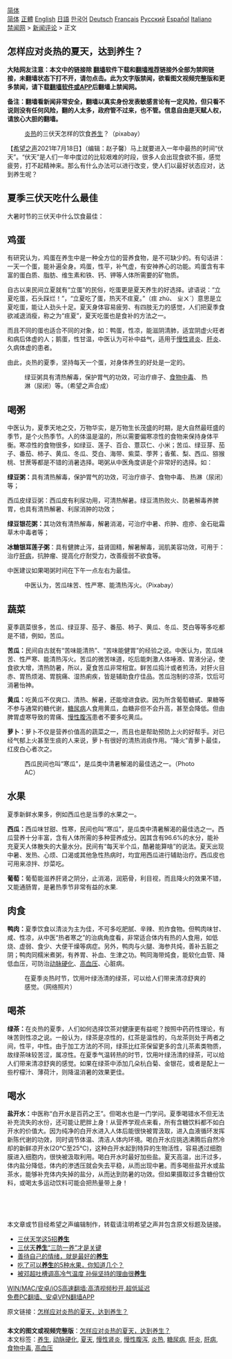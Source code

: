 <!-- 面包屑导航 --> <div class="breadcrumb"><!-- GTranslate: https://gtranslate.io/ -->  <div class="switcher notranslate">  <div class="selected">  <a href="#" onclick="return false;"> 简体</a>  </div>  <div class="option">  <a href="https://www.bannedbook.org" onclick="doGTranslate('zh-CN|zh-CN');jQuery('div.switcher div.selected a').html(jQuery(this).html());return false;" title="简体中文" class="nturl selected"> 简体</a>  <a href="https://www.bannedbook.org/zh-tw/" onclick="doGTranslate('zh-CN|zh-TW');jQuery('div.switcher div.selected a').html(jQuery(this).html());return false;" title="繁體中文" class="nturl"> 正體</a>  <a href="https://www.bannedbook.org/en/" onclick="doGTranslate('zh-CN|en');jQuery('div.switcher div.selected a').html(jQuery(this).html());return false;" title="English" class="nturl"> English</a>  <a href="https://www.bannedbook.org/ja/" onclick="doGTranslate('zh-CN|ja');jQuery('div.switcher div.selected a').html(jQuery(this).html());return false;" title="日本語" class="nturl"> 日語</a>  <a href="https://www.bannedbook.org/ko/" onclick="doGTranslate('zh-CN|ko');jQuery('div.switcher div.selected a').html(jQuery(this).html());return false;" title="한국어" class="nturl"> 한국어</a>  <a href="https://www.bannedbook.org/de/" onclick="doGTranslate('zh-CN|de');jQuery('div.switcher div.selected a').html(jQuery(this).html());return false;" title="Deutsch" class="nturl"> Deutsch</a>  <a href="https://www.bannedbook.org/fr/" onclick="doGTranslate('zh-CN|fr');jQuery('div.switcher div.selected a').html(jQuery(this).html());return false;" title="Français" class="nturl"> Français</a>  <a href="https://www.bannedbook.org/ru/" onclick="doGTranslate('zh-CN|ru');jQuery('div.switcher div.selected a').html(jQuery(this).html());return false;" title="Русский" class="nturl"> Русский</a>  <a href="https://www.bannedbook.org/es/" onclick="doGTranslate('zh-CN|es');jQuery('div.switcher div.selected a').html(jQuery(this).html());return false;" title="Español" class="nturl"> Español</a>  <a href="https://www.bannedbook.org/it/" onclick="doGTranslate('zh-CN|it');jQuery('div.switcher div.selected a').html(jQuery(this).html());return false;" title="Italiano" class="nturl"> Italiano</a>  </div>  </div>      <div class='breadcrumb-sub'><!-- Breadcrumb NavXT 6.3.0 --> <a href="https://www.bannedbook.org/" class="home">禁闻网</a> &gt; <a href="https://www.bannedbook.org/bnews/comments/" class="category">新闻评论</a> &gt; 正文</div></div><h2>怎样应对炎热的夏天，达到养生？</h2> <p class="notice"><b>大陆网友注意：本文中的链接除 <a href="https://github.com/bannedbook/fanqiang" >翻墙</a>软件下载和<a href="https://github.com/killgcd/justmysocks/blob/master/README.md">翻墙推荐</a>链接外全部为禁网链接，未翻墙状态下打不开，请勿点击。此为文字版禁闻，欲看图文视频完整版和更多禁闻，请下载<a href="https://github.com/bannedbook/fanqiang">翻墙软件或APP</a>后翻墙上禁闻网。</p><p>备注：翻墙看新闻非常安全，翻墙以真实身份发表敏感言论有一定风险，但只看不说则没有任何风险，翻的人太多，政府管不过来，也不管。信息自由是天赋人权，请放心大胆的翻墙。</b></p>  <div class="entry"> <figure> <p><figcaption><a href="https://www.bannedbook.org/bnews/tag/%E7%82%8E%E7%83%AD/" class="st_tag internal_tag" rel="tag" title="标签 炎热 下的日志">炎热</a>的三伏天怎样的饮食<a href="https://www.bannedbook.org/bnews/tag/%e5%85%bb%e7%94%9f/" class="st_tag internal_tag" rel="tag" title="标签 养生 下的日志">养生</a>？（pixabay）</figcaption></figure> <p>【<span class='wp_keywordlink_affiliate'><a href="https://www.soundofhope.org" title="希望之声" target="_blank">希望之声</a></span>2021年7月18日】（编辑：赵子馨）马上就要进入一年中最热的时间“伏天”。“伏天”是人们一年中度过的比较艰难的时段，很多人会出现食欲不振，感觉疲劳，打不起精神来。那么有什么办法可以进行改变，使人们以最好状态应对，达到养生呢？</p> <h2><strong>夏季三伏天吃什么最佳</strong></h2> <p>大暑时节的三伏天中什么饮食最佳：</p> <h2><strong>鸡蛋</strong></h2> <p>有研究认为，鸡蛋在养生中是一种全方位的营养食物，是不可缺少的。有句话讲：一天一个蛋，能补遍全身。鸡蛋，性平，补气虚，有安神养心的功能。鸡蛋含有丰富的蛋白质、脂肪、维生素和铁、钙、钾等人体所需要的矿物质。</p> <p>自古以来民间立夏就有“立蛋”的民俗，吃蛋更是夏天养生的好选择。谚语说：“立夏吃蛋，石头踩烂！”，“立夏吃了蛋，热天不疰夏。”（疰 zhù、 ㄓㄨˋ）意思是立夏吃蛋，能让人劲头十足。夏天身体容易疲劳、有四肢无力的感觉，人们把夏季食欲减退消瘦，称之为“疰夏”，夏天吃蛋也是食补的方法之一。</p> <p>而且不同的蛋也适合不同的对象，如：鸭蛋，性凉，能滋阴清肺，适宜阴虚火旺者和病后体虚的人；鹅蛋，性甘温，中医认为可补中益气，适用于<a href="https://www.bannedbook.org/bnews/tag/%e6%85%a2%e6%80%a7%e8%82%be%e7%82%8e/" class="st_tag internal_tag" rel="tag" title="标签 慢性肾炎 下的日志">慢性肾炎</a>、<a href="https://www.bannedbook.org/bnews/tag/%E8%82%9D%E7%82%8E/" class="st_tag internal_tag" rel="tag" title="标签 肝炎 下的日志">肝炎</a>、久病体虚的患者。</p> <p>由此，炎热的夏季，坚持每天一个蛋，对身体养生的好处是一定的。</p>  <figure><figcaption>绿豆粥具有清热解毒，保护胃气的功效，可治疗痱子、<a href="https://www.bannedbook.org/bnews/tag/%e9%a3%9f%e7%89%a9%e4%b8%ad%e6%af%92/" class="st_tag internal_tag" rel="tag" title="标签 食物中毒 下的日志">食物中毒</a>、 热淋（尿闭）等。（希望之声合成）</figcaption></figure> <h2><strong>喝粥</strong></h2> <p>中医认为，夏季天地之交，万物华实，是万物生长茂盛的时期，是大自然最旺盛的季节，是个火热季节。人的体温是温的，所以需要偏寒凉性的食物来保持身体平衡。寒凉性的食物很多，如绿豆、莲子、百合、薏苡仁、小米；苦瓜、绿豆芽、茄子、番茄、柿子、黄瓜、冬瓜、茭白、海带、紫菜、荸荠；香蕉、梨、西瓜、猕猴桃、甘蔗等都是不错的消暑选择。喝粥从中医角度讲是个非常好的选择。如：</p> <p><strong>绿豆粥：</strong>具有清热解毒，保护胃气的功效，可治疗痱子、食物中毒、 热淋（尿闭）等；</p> <p>西瓜皮绿豆粥：西瓜皮有利尿功用，可清热解暑。绿豆清热败火、防暑解毒养脾胃，也具有清热解暑、利尿消肿的功效；</p> <p><strong>绿豆银花粥：</strong>其功效有清热解毒，解暑消渴，可治疗中暑、疖肿、痘疹、金石砒霜草木中毒者等；</p> <p><strong>冰糖银耳莲子粥</strong>：具有健脾止泻，益肾固精，解暑解毒，润肌美容功效，可用于：治疗<a href="https://www.bannedbook.org/bnews/tag/%E8%82%9D%E7%97%85/" class="st_tag internal_tag" rel="tag" title="标签 肝病 下的日志">肝病</a>，抗肿瘤、提高化疗耐受力，改善瘦弱不欲食等。</p> <p>中医建议如果喝粥时间在下午一点左右为最佳。</p>  <figure><figcaption>中医认为，苦瓜味苦、性严寒、能清热泻火。（Pixabay）</figcaption></figure> <h2><strong>蔬菜</strong></h2> <p>夏季蔬菜很多，苦瓜、绿豆芽、茄子、番茄、柿子、黄瓜、冬瓜、茭白等等多吃都是不错，例如，苦瓜。</p> <p><strong>苦瓜：</strong>民间自古就有“苦味能清热”、“苦味能健胃”的经验之说。中医认为，苦瓜味苦、性严寒、能清热泻火。苦瓜的微苦味道，吃后能刺激人体唾液、胃液分泌，使食欲大增，清热防暑，所以，夏食苦瓜非常相宜。鲜苦瓜捣汁或者煎汤，对肝火目赤、胃热烦渴、胃脘痛、湿热痢疾，皆是辅助食疗佳品。苦瓜泡制的凉茶，饮后可消暑怡神。</p> <p><strong>黄瓜：</strong>吃黄瓜不仅爽口、清热、解暑，还能增进食欲。因为所含葡萄糖甙、果糖等不参与通常的糖代谢，<a href="https://www.bannedbook.org/bnews/tag/%e7%b3%96%e5%b0%bf%e7%97%85/" class="st_tag internal_tag" rel="tag" title="标签 糖尿病 下的日志">糖尿病</a>人食用黄瓜，血糖非但不会升高，甚至会降低。但由脾胃虚寒导致的胃痛、<a href="https://www.bannedbook.org/bnews/tag/%e6%85%a2%e6%80%a7%e8%85%b9%e6%b3%bb/" class="st_tag internal_tag" rel="tag" title="标签 慢性腹泻 下的日志">慢性腹泻</a>患者不要多吃黄瓜。</p> <p><strong>萝卜：</strong>萝卜不仅是营养价值高的蔬菜之一，而且也是帮助预防上火的好帮手。对已经气郁上火甚至生痰的人来说，萝卜有很好的清热消痰作用。“降火”青萝卜最佳，红皮白心者次之。</p> <figure><figcaption>西瓜民间也叫“寒瓜”，是瓜类中清暑解渴的最佳选之一。（Photo AC）</figcaption></figure> <h2><strong>水果</strong></h2> <p>夏季新鲜水果多，例如西瓜也是当季的水果之一。</p> <p><strong>西瓜：</strong>西瓜味甘甜、性寒，民间也叫“寒瓜”，是瓜类中清暑解渴的最佳选之一。西瓜营养十分丰富，含有人体所需的多种营养成分。因其含有96.6%的水分，能补充夏天人体散失的大量水分。民间有“每天半个瓜，酷暑能算啥”的说法。夏天出现中暑、发热、心烦、口渴或其他急性热病时，均宜用西瓜进行辅助治疗。西瓜皮也可用来凉拌、炒菜吃。</p>  <p><strong>葡萄：</strong>葡萄能滋养肝肾之阴分，止消渴，润筋骨，利目视，而且降火的效果不错，又能通肠胃，是暑热季节非常有益的水果.</p> <h2><strong>肉食</strong></h2> <p><strong>鸭肉：</strong>夏季饮食以清淡为主为佳，不可多吃肥腻、辛辣、煎炸食物。但鸭肉味甘、咸、性凉，从中医“热者寒之”的治病角度看，非常适合体内有热的人食用，如低烧、虚弱、食少、大便干燥等病症。另外，鸭肉与火腿、海参共炖，善补五脏之阴；鸭肉同糯米煮粥，有养胃、补血、生津之功。鸭同海带炖食，能软化血管、降低血压，可防治<a href="https://www.bannedbook.org/bnews/tag/%e5%8a%a8%e8%84%89%e7%a1%ac%e5%8c%96/" class="st_tag internal_tag" rel="tag" title="标签 动脉硬化 下的日志">动脉硬化</a>、<a href="https://www.bannedbook.org/bnews/tag/%e9%ab%98%e8%a1%80%e5%8e%8b/" class="st_tag internal_tag" rel="tag" title="标签 高血压 下的日志">高血压</a>、心脏病。</p> <figure><figcaption>在夏季炎热时节，饮用叶绿汤清的绿茶，可以给人们带来清凉舒爽的感觉。（网络照片）</figcaption></figure> <h2><strong>喝茶</strong></h2> <p><b>绿茶：</b>在炎热的夏季，人们如何选择饮茶对健康更有益呢？按照中药药性理论，有味苦则性凉之说。一般认为，绿茶是凉性的，红茶是温性的，乌龙茶则处于两者之间，性平，中性。由于加工方法的不同，绿茶比红茶保留更多的含儿茶素类物质，故绿茶味较苦涩，属凉性。在夏季气温转热的时节，饮用叶绿汤清的绿茶，可以给人们带来清凉舒爽的感觉。如果在绿茶中添加几朵杭白菊、金银花，或者是配上一些柠檬汁、薄荷汁，则降温消暑的效果更佳。</p> <h2><strong>喝水</strong></h2> <p><strong>盐开水：</strong>中医称“白开水是百药之王”。但喝水也是一门学问。夏季喝错水不但无法补充流失的水份，还可能让肥胖上身！从营养学观点来看，所有含糖饮料都不如白开水的价值大。因为纯净的白开水进入人体后能很快被胃汲取，进入血液循环发挥新陈代谢的功效，同时调节体温、清洁人体内环境。喝白开水应挑选沸腾后自然冷却的新鲜凉开水(20℃至25℃)，这种白开水起到特异的生物活性，容易透过细胞膜进入细胞内，很快被汲取利用。喝白开水时最好加些盐。夏天高温，出汗过多，体内盐分降低，体内的渗透压就会失去平稳，从而出现中暑。而多喝些盐开水或盐茶水，能够补充体内失掉的盐分，从而达到防暑的功效。但如果摄取过多含糖份饮料，或喝太多运动饮料可能会把热量带上身！</p> <p> </p> <p> </p>  <p>本文章或节目经希望之声编辑制作，转载请注明希望之声并包含原文标题及链接。 </p> <ul class='op-related-articles' title='相关阅读'> <li><a href='https://www.bannedbook.org/bnews/comments/20210717/1589127.html' target='_blank'>三伏天学这5招<b>养生</b></a></li> <li><a href='https://www.bannedbook.org/bnews/comments/20210717/1588964.html' target='_blank'>三伏天<b>养生</b>“三防一养”才是关键</a></li> <li><a href='https://www.bannedbook.org/bnews/lifebaike/20210715/1587642.html' target='_blank'>善待自己的情绪，就是最好的<b>养生</b></a></li> <li><a href='https://www.bannedbook.org/bnews/health/20210715/1587640.html' target='_blank'>吃了可以<b>养生</b>的5种水果，你知道几个？</a></li> <li><a href='https://www.bannedbook.org/bnews/yule/20210714/1587103.html' target='_blank'>被邓超吐槽调高冷气温度 孙俪坚持的理由很<b>养生</b></a></li> </ul> <p class="texttj"> <a href="https://github.com/bannedbook/fanqiang/wiki/V2ray%E6%9C%BA%E5%9C%BA" target="_blank">WIN/MAC/安卓/iOS高速翻墙:高清视频秒开,超低延迟</a><br/> <a href="https://github.com/bannedbook/fanqiang/wiki/%E7%A6%81%E9%97%BB%E7%BD%91%E5%AE%89%E5%8D%93%E7%BF%BB%E5%A2%99%E6%96%B0%E9%97%BBAPP" target="_blank">免费PC翻墙、安卓VPN翻墙APP</a></p><p>原文链接：<a class="src_link"  href="https://www.soundofhope.org/post/525833" target="_blank">怎样应对炎热的夏天，达到养生？</a></p><a name='sharetosocial'></a>  <div style="margin-bottom:5px;padding-bottom:5px;clear:both"> <div id="archive-pix-1" class="banner-ads"> <!-- AuctionX Display platform tag START --> <div id="26318x728x90x621x_ADSLOT2" clicktrack="%%CLICK_URL_ESC%%"></div> <!-- AuctionX Display platform tag END --> </div> <div id="archive-pix-2" class="banner-ads"> <!-- AuctionX Display platform tag START --> <div id="26315x300x250x621x_ADSLOT2" clicktrack="%%CLICK_URL_ESC%%"></div> <!-- AuctionX Display platform tag END --> </div> </div>    <div id="archive-pix-1" class="banner-ads"> <!-- AuctionX Display platform tag START --> <div id="26318x728x90x621x_ADSLOT3" clicktrack="%%CLICK_URL_ESC%%"></div> <!-- AuctionX Display platform tag END --> </div> <div><b>本文的图文或视频完整版</b>：<a href='https://www.bannedbook.org/bnews/comments/20210719/1589742.html'>怎样应对炎热的夏天，达到养生？</a></div>  </div><!--END ENTRY--> <div class="postfooter"> <div>本文标签：<a href="https://www.bannedbook.org/bnews/tag/%e5%85%bb%e7%94%9f/" rel="tag">养生</a>, <a href="https://www.bannedbook.org/bnews/tag/%e5%8a%a8%e8%84%89%e7%a1%ac%e5%8c%96/" rel="tag">动脉硬化</a>, <a href="https://www.bannedbook.org/bnews/tag/%e5%a4%8f%e5%a4%a9/" rel="tag">夏天</a>, <a href="https://www.bannedbook.org/bnews/tag/%e6%85%a2%e6%80%a7%e8%82%be%e7%82%8e/" rel="tag">慢性肾炎</a>, <a href="https://www.bannedbook.org/bnews/tag/%e6%85%a2%e6%80%a7%e8%85%b9%e6%b3%bb/" rel="tag">慢性腹泻</a>, <a href="https://www.bannedbook.org/bnews/tag/%E7%82%8E%E7%83%AD/" rel="tag">炎热</a>, <a href="https://www.bannedbook.org/bnews/tag/%e7%b3%96%e5%b0%bf%e7%97%85/" rel="tag">糖尿病</a>, <a href="https://www.bannedbook.org/bnews/tag/%E8%82%9D%E7%82%8E/" rel="tag">肝炎</a>, <a href="https://www.bannedbook.org/bnews/tag/%E8%82%9D%E7%97%85/" rel="tag">肝病</a>, <a href="https://www.bannedbook.org/bnews/tag/%e9%a3%9f%e7%89%a9%e4%b8%ad%e6%af%92/" rel="tag">食物中毒</a>, <a href="https://www.bannedbook.org/bnews/tag/%e9%ab%98%e8%a1%80%e5%8e%8b/" rel="tag">高血压</a></div>  </div><!--END POSTFOOTER--> 